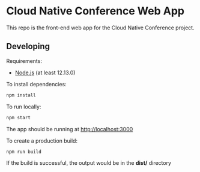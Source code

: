 # Cloud Native Conference Web App

This repo is the front-end web app for the Cloud Native Conference project.

## Developing

Requirements:

- [Node.js](https://nodejs.org) (at least 12.13.0)

To install dependencies:

```sh
npm install
```

To run locally:

```sh
npm start
```

The app should be running at [http://localhost:3000](http://localhost:3000)

To create a production build:

```sh
npm run build
```

If the build is successful, the output would be in the **dist/** directory
